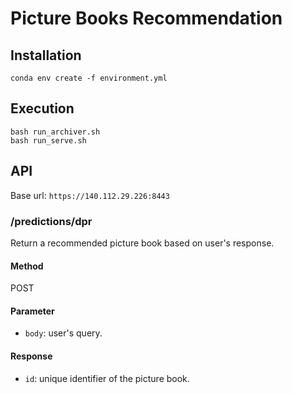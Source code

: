# Picture Books Recommendation

## Installation
```
conda env create -f environment.yml
```

## Execution
```
bash run_archiver.sh
bash run_serve.sh
```

## API
Base url: `https://140.112.29.226:8443`

### /predictions/dpr
Return a recommended picture book based on user's response.

#### Method
POST

#### Parameter
- `body`: user's query.

#### Response
- `id`: unique identifier of the picture book.
